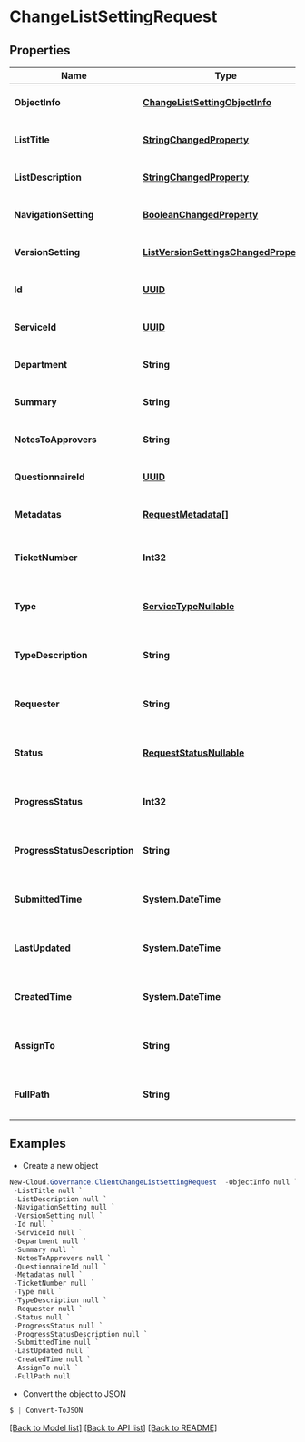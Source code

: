 # ChangeListSettingRequest
## Properties

Name | Type | Description | Notes
------------ | ------------- | ------------- | -------------
**ObjectInfo** | [**ChangeListSettingObjectInfo**](ChangeListSettingObjectInfo.md) |  | [optional] [default to null]
**ListTitle** | [**StringChangedProperty**](StringChangedProperty.md) |  | [optional] [default to null]
**ListDescription** | [**StringChangedProperty**](StringChangedProperty.md) |  | [optional] [default to null]
**NavigationSetting** | [**BooleanChangedProperty**](BooleanChangedProperty.md) |  | [optional] [default to null]
**VersionSetting** | [**ListVersionSettingsChangedProperty**](ListVersionSettingsChangedProperty.md) |  | [optional] [default to null]
**Id** | [**UUID**](UUID.md) |  | [optional] [default to null]
**ServiceId** | [**UUID**](UUID.md) |  | [optional] [default to null]
**Department** | **String** |  | [optional] [default to null]
**Summary** | **String** |  | [optional] [default to null]
**NotesToApprovers** | **String** |  | [optional] [default to null]
**QuestionnaireId** | [**UUID**](UUID.md) |  | [optional] [default to null]
**Metadatas** | [**RequestMetadata[]**](RequestMetadata.md) |  | [optional] [default to null]
**TicketNumber** | **Int32** |  | [optional] [readonly] [default to null]
**Type** | [**ServiceTypeNullable**](ServiceTypeNullable.md) |  | [optional] [readonly] [default to null]
**TypeDescription** | **String** |  | [optional] [readonly] [default to null]
**Requester** | **String** |  | [optional] [readonly] [default to null]
**Status** | [**RequestStatusNullable**](RequestStatusNullable.md) |  | [optional] [readonly] [default to null]
**ProgressStatus** | **Int32** |  | [optional] [readonly] [default to null]
**ProgressStatusDescription** | **String** |  | [optional] [readonly] [default to null]
**SubmittedTime** | **System.DateTime** |  | [optional] [readonly] [default to null]
**LastUpdated** | **System.DateTime** |  | [optional] [readonly] [default to null]
**CreatedTime** | **System.DateTime** |  | [optional] [readonly] [default to null]
**AssignTo** | **String** |  | [optional] [readonly] [default to null]
**FullPath** | **String** |  | [optional] [readonly] [default to null]

## Examples

- Create a new object
```powershell
New-Cloud.Governance.ClientChangeListSettingRequest  -ObjectInfo null `
 -ListTitle null `
 -ListDescription null `
 -NavigationSetting null `
 -VersionSetting null `
 -Id null `
 -ServiceId null `
 -Department null `
 -Summary null `
 -NotesToApprovers null `
 -QuestionnaireId null `
 -Metadatas null `
 -TicketNumber null `
 -Type null `
 -TypeDescription null `
 -Requester null `
 -Status null `
 -ProgressStatus null `
 -ProgressStatusDescription null `
 -SubmittedTime null `
 -LastUpdated null `
 -CreatedTime null `
 -AssignTo null `
 -FullPath null
```

- Convert the object to JSON
```powershell
$ | Convert-ToJSON
```


[[Back to Model list]](../README.md#documentation-for-models) [[Back to API list]](../README.md#documentation-for-api-endpoints) [[Back to README]](../README.md)

